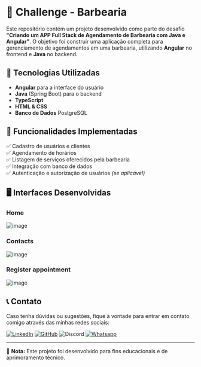 # :barber: Challenge - Barbearia

Este repositório contém um projeto desenvolvido como parte do desafio **"Criando um APP Full Stack de Agendamento de Barbearia com Java e Angular"**. O objetivo foi construir uma aplicação completa para gerenciamento de agendamentos em uma barbearia, utilizando **Angular** no frontend e **Java** no backend.

## :rocket: Tecnologias Utilizadas
- **Angular** para a interface do usuário
- **Java** (Spring Boot) para o backend
- **TypeScript**
- **HTML & CSS**
- **Banco de Dados** PostgreSQL

## :pushpin: Funcionalidades Implementadas
:white_check_mark: Cadastro de usuários e clientes<br>
:white_check_mark: Agendamento de horários<br>
:white_check_mark: Listagem de serviços oferecidos pela barbearia<br>
:white_check_mark: Integração com banco de dados<br>
:white_check_mark: Autenticação e autorização de usuários *(se aplicável)*

## :desktop_computer: Interfaces Desenvolvidas 

### Home
![image](https://github.com/user-attachments/assets/cf818b9d-b744-4559-b6f5-4a66cefeb8b6)

### Contacts
![image](https://github.com/user-attachments/assets/544d0698-ccae-4b85-b4fb-23524a416fff)

### Register appointment
![image](https://github.com/user-attachments/assets/a6fc6776-167c-468f-8d87-e56da4b53d1e)


### 

## :telephone_receiver: Contato
Caso tenha dúvidas ou sugestões, fique à vontade para entrar em contato comigo através das minhas redes sociais:

[![LinkedIn](https://img.shields.io/badge/LinkedIn-gabriel--rosaa-blue?logo=linkedin)](https://www.linkedin.com/in/gabriel-rosaa/)
[![GitHub](https://img.shields.io/badge/GitHub-Gabriel--Pink-black?logo=github)](https://github.com/Gabriel-Pink)
![Discord](https://img.shields.io/badge/Discord-gabriel.tec-%237289DA?logo=discord)
[![Whatsapp](https://img.shields.io/badge/Whatsapp-(11)%2091356--4300-%237289DA?logo=whatsapp)](https://wa.me/+5511913564300)

---
:pushpin: **Nota:** Este projeto foi desenvolvido para fins educacionais e de aprimoramento técnico.